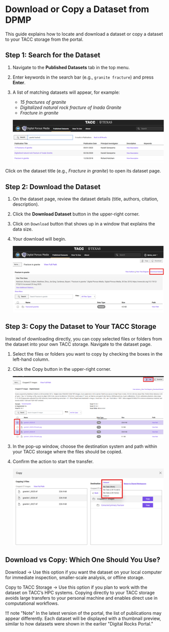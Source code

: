 # Download or Copy a Dataset from DPMP
This guide explains how to locate and download a dataset or copy a dataset to your TACC storage from the portal.


## Step 1: Search for the Dataset

1. Navigate to the **Published Datasets** tab in the top menu.
2. Enter keywords in the search bar (e.g., ``granite fracture``) and press **Enter**.
3. A list of matching datasets will appear, for example:

   - *15 fractures of granite*
   - *Digitalized natural rock fracture of Inada Granite*
   - *Fracture in granite*


    ![Download Step 1](images/download_step1.png) 

Click on the dataset title (e.g., *Fracture in granite*) to open its dataset page.

## Step 2: Download the Dataset

1. On the dataset page, review the dataset details (title, authors, citation, description).
2. Click the **Download Dataset** button in the upper-right corner.
3. Click on `Download` button that shows up in a window that explains the data size.
4. Your download will begin.

    ![Download Step 2](images/download_step2.png) 


## Step 3: Copy the Dataset to Your TACC Storage

Instead of downloading directly, you can copy selected files or folders from the dataset into your own TACC storage. Navigate to the dataset page.

1. Select the files or folders you want to copy by checking the boxes in the left-hand column.

2. Click the Copy button in the upper-right corner.

    ![Download Step 3](images/download_step3.png) 

3. In the pop-up window, choose the destination system and path within your TACC storage where the files should be copied.

4. Confirm the action to start the transfer.

    ![Download Step 4](images/download_step4.png) 


## Download vs Copy: Which One Should You Use?

Download → Use this option if you want the dataset on your local computer for immediate inspection, smaller-scale analysis, or offline storage.

Copy to TACC Storage → Use this option if you plan to work with the dataset on TACC’s HPC systems. Copying directly to your TACC storage avoids large transfers to your personal machine and enables direct use in computational workflows.



!!! note "Note"
    In the latest version of the portal, the list of publications may appear differently. 
    Each dataset will be displayed with a thumbnail preview, similar to how datasets were 
    shown in the earlier "Digital Rocks Portal."
